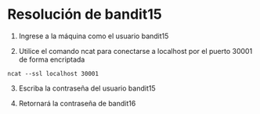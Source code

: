 # Resolución de bandit15

1. Ingrese a la máquina como el usuario bandit15

2. Utilice el comando ncat para conectarse a localhost por el puerto 30001 de forma encriptada

`ncat --ssl localhost 30001`

3. Escriba la contraseña del usuario bandit15

4. Retornará la contraseña de bandit16